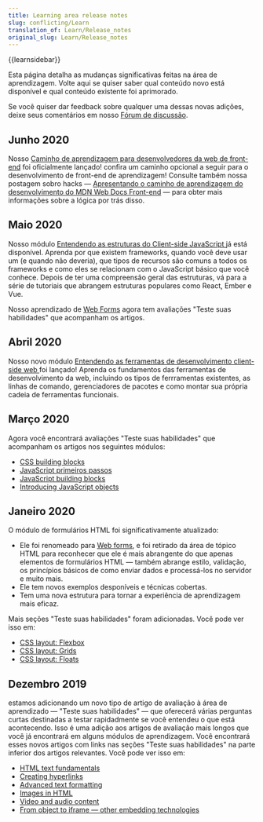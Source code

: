 ```yaml
---
title: Learning area release notes
slug: conflicting/Learn
translation_of: Learn/Release_notes
original_slug: Learn/Release_notes
---
```

{{learnsidebar}}

Esta página detalha as mudanças significativas feitas na área de aprendizagem. Volte aqui se quiser saber qual conteúdo novo está disponível e qual conteúdo existente foi aprimorado.

Se você quiser dar feedback sobre qualquer uma dessas novas adições, deixe seus comentários em nosso [Fórum de discussão](https://discourse.mozilla.org/c/mdn).

## Junho 2020

Nosso [Caminho de aprendizagem para desenvolvedores da web de front-end](/pt-BR/docs/Learn/Front-end_web_developer) foi oficialmente lançado! confira um caminho opcional a seguir para o desenvolvimento de front-end de aprendizagem! Consulte também nossa postagem sobro hacks — [Apresentando o caminho de aprendizagem do desenvolvimento do MDN Web Docs Front-end](https://hacks.mozilla.org/2020/06/introducing-the-mdn-web-docs-front-end-developer-learning-pathway/) — para obter mais informações sobre a lógica por trás disso.

## Maio 2020

Nosso módulo [Entendendo as estruturas do Client-side JavaScript ](/pt-BR/docs/Learn/Tools_and_testing/Client-side_JavaScript_frameworks)já está disponível. Aprenda por que existem frameworks, quando você deve usar um (e quando não deveria), que tipos de recursos são comuns a todos os frameworks e como eles se relacionam com o JavaScript básico que você conhece. Depois de ter uma compreensão geral das estruturas, vá para a série de tutoriais que abrangem estruturas populares como React, Ember e Vue.

Nosso aprendizado de [Web Forms](/pt-BR/docs/Learn/Forms) agora tem avaliações "Teste suas habilidades" que acompanham os artigos.

## Abril 2020

Nosso novo módulo [Entendendo as ferramentas de desenvolvimento client-side web ](/pt-BR/docs/Learn/Tools_and_testing/Understanding_client-side_tools)foi lançado! Aprenda os fundamentos das ferramentas de desenvolvimento da web, incluindo os tipos de ferrramentas existentes, as linhas de comando, gerenciadores de pacotes e como montar sua própria cadeia de ferramentas funcionais.

## Março 2020

Agora você encontrará avaliações "Teste suas habilidades" que acompanham os artigos nos seguintes módulos:

- [CSS building blocks](/pt-BR/docs/Learn/CSS/Building_blocks)
- [JavaScript primeiros passos](/pt-BR/docs/Learn/JavaScript/First_steps)
- [JavaScript building blocks](/pt-BR/docs/Learn/JavaScript/Building_blocks)
- [Introducing JavaScript objects](/pt-BR/docs/Learn/JavaScript/Objects)

## Janeiro 2020

O módulo de formulários HTML foi significativamente atualizado:

- Ele foi renomeado para [Web forms](/pt-BR/docs/Learn/Forms), e foi retirado da área de tópico HTML para reconhecer que ele é mais abrangente do que apenas elementos de formulários HTML — também abrange estilo, validação, os princípios básicos de como enviar dados e processá-los no servidor e muito mais.
- Ele tem novos exemplos desponíveis e técnicas cobertas.
- Tem uma nova estrutura para tornar a experiência de aprendizagem mais eficaz.

Mais seções "Teste suas habilidades" foram adicionadas. Você pode ver isso em:

- [CSS layout: Flexbox](/pt-BR/docs/Learn/CSS/CSS_layout/Flexbox#Test_your_skills!)
- [CSS layout: Grids](/pt-BR/docs/Learn/CSS/CSS_layout/Grids#Test_your_skills!)
- [CSS layout: Floats](/pt-BR/docs/Learn/CSS/CSS_layout/Floats#Test_your_skills!)

## Dezembro 2019

estamos adicionando um novo tipo de artigo de avaliação à área de aprendizado — "Teste suas habilidades" — que oferecerá várias perguntas curtas destinadas a testar rapidadmente se você entendeu o que está acontecendo. Isso é uma adição aos artigos de avaliação mais longos que você já encontrará em alguns módulos de aprendizagem. Você encontrará esses novos artigos com links nas seções "Teste suas habilidades" na parte inferior dos artigos relevantes. Você pode ver isso em:

- [HTML text fundamentals](/pt-BR/docs/Learn/HTML/Introduction_to_HTML/HTML_text_fundamentals#Test_your_skills!)
- [Creating hyperlinks](/pt-BR/docs/Learn/HTML/Introduction_to_HTML/Creating_hyperlinks#Test_your_skills!)
- [Advanced text formatting](/pt-BR/docs/Learn/HTML/Introduction_to_HTML/Advanced_text_formatting#Test_your_skills!)
- [Images in HTML](/pt-BR/docs/Learn/HTML/Multimedia_and_embedding/Images_in_HTML#Test_your_skills!)
- [Video and audio content](/pt-BR/docs/Learn/HTML/Multimedia_and_embedding/Video_and_audio_content#Test_your_skills!)
- [From object to iframe — other embedding technologies](/pt-BR/docs/Learn/HTML/Multimedia_and_embedding/Other_embedding_technologies#Test_your_skills!)

